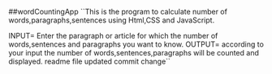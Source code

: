 ##wordCountingApp
``This is the program to calculate number of words,paragraphs,sentences using Html,CSS and JavaScript.

INPUT= Enter the paragraph or article for which the number of words,sentences and paragraphs you want to know.
OUTPUT= according to your input the number of words,sentences,paragraphs will be counted and displayed.
readme file updated
commit change``
